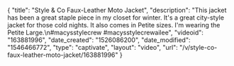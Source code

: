 {
    "title": "Style & Co Faux-Leather Moto Jacket",
    "description": "This jacket has been a great staple piece in my closet for winter. It's a great city-style jacket for those cold nights. It also comes in Petite sizes. I'm wearing the Petite Large.\n#macysstylecrew #macysstylecrewailee",
    "videoid": "163881996",
    "date_created": "1526086200",
    "date_modified": "1546466772",
    "type": "captivate",
    "layout": "video",
    "url": "\/v\/style-co-faux-leather-moto-jacket\/163881996"
}